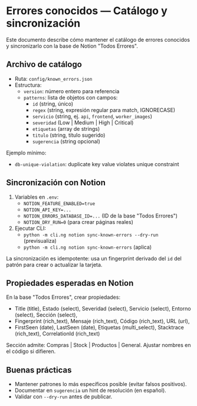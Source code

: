 <!-- NG-HEADER: Nombre de archivo: KNOWN_ERRORS.md -->
<!-- NG-HEADER: Ubicación: docs/KNOWN_ERRORS.md -->
<!-- NG-HEADER: Descripción: Catálogo y guía de patrones de errores conocidos para sincronizar con Notion -->
<!-- NG-HEADER: Lineamientos: Ver AGENTS.md -->

# Errores conocidos — Catálogo y sincronización

Este documento describe cómo mantener el catálogo de errores conocidos y sincronizarlo con la base de Notion "Todos Errores".

## Archivo de catálogo

- Ruta: `config/known_errors.json`
- Estructura:
  - `version`: número entero para referencia
  - `patterns`: lista de objetos con campos:
    - `id` (string, único)
    - `regex` (string, expresión regular para match, IGNORECASE)
    - `servicio` (string, ej. `api`, `frontend`, `worker_images`)
    - `severidad` (Low | Medium | High | Critical)
    - `etiquetas` (array de strings)
    - `titulo` (string, título sugerido)
    - `sugerencia` (string opcional)

Ejemplo mínimo:

- `db-unique-violation`: duplicate key value violates unique constraint

## Sincronización con Notion

1. Variables en `.env`:
   - `NOTION_FEATURE_ENABLED=true`
   - `NOTION_API_KEY=...`
   - `NOTION_ERRORS_DATABASE_ID=...` (ID de la base "Todos Errores")
   - `NOTION_DRY_RUN=0` (para crear páginas reales)
2. Ejecutar CLI:
   - `python -m cli.ng notion sync-known-errors --dry-run` (previsualiza)
   - `python -m cli.ng notion sync-known-errors` (aplica)

La sincronización es idempotente: usa un fingerprint derivado del `id` del patrón para crear o actualizar la tarjeta.

## Propiedades esperadas en Notion

En la base "Todos Errores", crear propiedades:
- Title (title), Estado (select), Severidad (select), Servicio (select), Entorno (select), Sección (select),
- Fingerprint (rich_text), Mensaje (rich_text), Código (rich_text), URL (url),
- FirstSeen (date), LastSeen (date), Etiquetas (multi_select), Stacktrace (rich_text), CorrelationId (rich_text)

Sección admite: Compras | Stock | Productos | General. Ajustar nombres en el código si difieren.

## Buenas prácticas

- Mantener patrones lo más específicos posible (evitar falsos positivos).
- Documentar en `sugerencia` un hint de resolución (en español).
- Validar con `--dry-run` antes de publicar.
